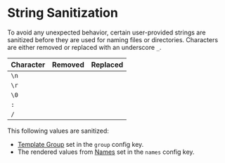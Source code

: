# String Sanitization

To avoid any unexpected behavior, certain user-provided strings are sanitized before they are used
for naming files or directories. Characters are either removed or replaced with an underscore `_`.

| Character |           Removed           |          Replaced           |
| --------- | :-------------------------: | :-------------------------: |
| `\n`      | <i class="fa fa-check"></i> |                             |
| `\r`      | <i class="fa fa-check"></i> |                             |
| `\0`      | <i class="fa fa-check"></i> |                             |
| `:`       |                             | <i class="fa fa-check"></i> |
| `/`       |                             | <i class="fa fa-check"></i> |

This following values are sanitized:

- [Template Group][template-groups] set in the `group` config key.
- The rendered values from [Names][names] set in the `names` config key.

<!-- TODO(docs): Provide some examples. -->

[names]: ./configuration/names.md
[template-groups]: ./configuration/template-groups.md
